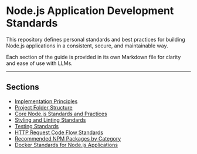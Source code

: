 # Node.js Application Development Standards

This repository defines personal standards and best practices for building  
Node.js applications in a consistent, secure, and maintainable way.  

Each section of the guide is provided in its own Markdown file for clarity  
and ease of use with LLMs.

---

## Sections

- [Implementation Principles](./principles.md)  
- [Project Folder Structure](./folder-structure.md)  
- [Core Node.js Standards and Practices](./nodejs.md)  
- [Styling and Linting Standards](./styling.md)  
- [Testing Standards](./testing.md)  
- [HTTP Request Code Flow Standards](./http-code-flow.md)  
- [Recommended NPM Packages by Category](./packages.md)  
- [Docker Standards for Node.js Applications](./docker.md)
